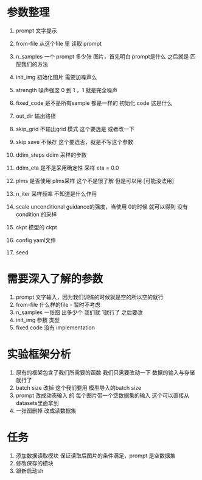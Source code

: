 # 参数整理
1. prompt 文字提示
14. from-file 从这个file 里 读取 prompt
11. n_samples 一个 prompt 多少张 图片，首先明白 prompt是什么 之后就是 匹配我们的方法

2. init_img 初始化图片 需要加噪声么
13. strength 噪声强度 0 到 1 ，1 就是完全噪声
8. fixed_code 是不是所有sample 都是一样的 初始化 code 这是什么

3. out_dir 输出路径
4. skip_grid 不输出grid 模式 这个要选是 或者改一下
5. skip save 不保存 这个要选否，就是不写这个参数

6. ddim_steps ddim 采样的步数 
9. ddim_eta 是不是采用确定性 采样 eta = 0.0
7. plms 是否使用 plms采样 这个不是很了解 但是可以用 [可能没法用]

10. n_iter 采样频率 不知道是什么作用
12. scale unconditional guidance的强度，当使用 0的时候 就可以得到 没有condition 的采样

13. ckpt 模型的 ckpt
14. config yaml文件
15. seed 

# 需要深入了解的参数
1. prompt 文字输入，因为我们训练的时候就是空的所以空的就行
2. from-file 什么样的file - 暂时不考虑
3. n_samples 一张图 出多少个 我们就 1就行了 之后要改
4. init_img 参数 类型
5. fixed code 没有 implementation

# 实验框架分析
1. 原有的框架包含了我们所需要的函数 我们只需要改动一下 数据的输入与存储就行了
2. batch size 改掉 这个我们要用 模型导入的batch size
3. prompt 改成动态输入 的 每个图片带一个空数据集的输入 这个可以直接从 datasets里面拿到
4. 一张图删掉 改成读数据集

# 任务
1. 添加数据读取模块 保证读取后图片的条件满足，prompt 是空数据集
2. 修改保存的模块
3. 跟新启动sh